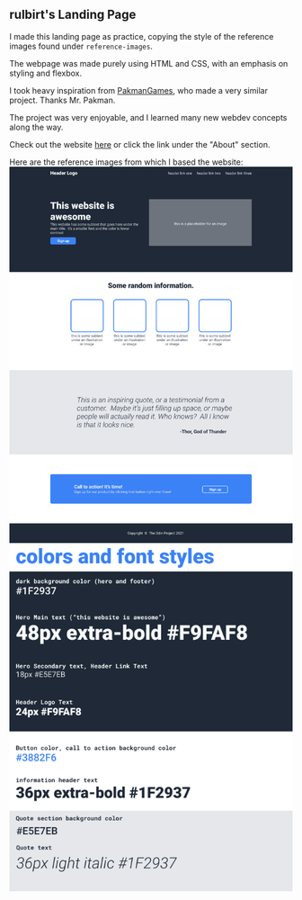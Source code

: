 ## rulbirt's Landing Page
I made this landing page as practice, copying the style of the reference images found under `reference-images`.

The webpage was made purely using HTML and CSS, with an emphasis on styling and flexbox.

I took heavy inspiration from [PakmanGames](https://github.com/PakmanGames), who made a very similar project. Thanks Mr. Pakman.

The project was very enjoyable, and I learned many new webdev concepts along the way.

Check out the website [here](https://rulbirt.github.io/banana-landing-page/) or click the link under the "About" section.

Here are the reference images from which I based the website:
![reference-image-1](./reference-images/landing-page-01.png)
![reference-image-2](./reference-images/landing-page-02.png)